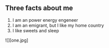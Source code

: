 ## Three facts about me

1. I am an power energy engeneer 
2. I am an emigrant, but I like my home country  
3. I like sweets and sleep

![][one.jpg]
